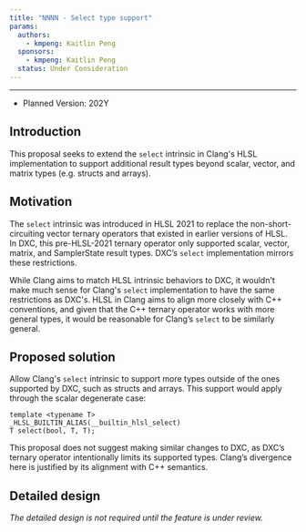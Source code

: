 ```yaml
---
title: "NNNN - Select type support"
params:
  authors:
    - kmpeng: Kaitlin Peng
  sponsors:
    - kmpeng: Kaitlin Peng
  status: Under Consideration
---
```


---

* Planned Version: 202Y

## Introduction
This proposal seeks to extend the `select` intrinsic in Clang's HLSL
implementation to support additional result types beyond scalar, vector, and
matrix types (e.g. structs and arrays).

## Motivation
The `select` intrinsic was introduced in HLSL 2021 to replace the
non-short-circuiting vector ternary operators that existed in earlier versions
of HLSL. In DXC, this pre-HLSL-2021 ternary operator only supported scalar,
vector, matrix, and SamplerState result types. DXC’s `select` implementation
mirrors these restrictions.

While Clang aims to match HLSL intrinsic behaviors to DXC, it wouldn't make much
sense for Clang's `select` implementation to have the same restrictions as
DXC's. HLSL in Clang aims to align more closely with C++ conventions, and given
that the C++ ternary operator works with more general types, it would be
reasonable for Clang’s `select` to be similarly general.

## Proposed solution
Allow Clang's `select` intrinsic to support more types outside of the ones
supported by DXC, such as structs and arrays. This support would apply through
the scalar degenerate case:
```hlsl
template <typename T>
_HLSL_BUILTIN_ALIAS(__builtin_hlsl_select)
T select(bool, T, T);
```
This proposal does not suggest making similar changes to DXC, as DXC’s ternary
operator intentionally limits its supported types. Clang’s divergence here is
justified by its alignment with C++ semantics.

## Detailed design

_The detailed design is not required until the feature is under review._
